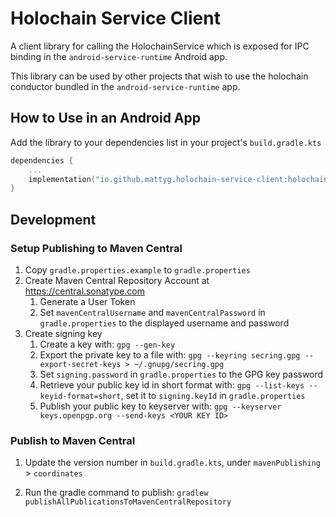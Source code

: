 # Holochain Service Client

A client library for calling the HolochainService which is exposed for IPC binding in the `android-service-runtime` Android app.

This library can be used by other projects that wish to use the holochain conductor bundled in the `android-service-runtime` app.

## How to Use in an Android App

Add the library to your dependencies list in your project's `build.gradle.kts`

```kotlin
dependencies {
    ...
    implementation("io.github.mattyg.holochain-service-client:holochain-service-client:0.0.1")
}
```

## Development

### Setup Publishing to Maven Central
1. Copy `gradle.properties.example` to `gradle.properties`
2. Create Maven Central Repository Account at https://central.sonatype.com
    1. Generate a User Token
    2. Set `mavenCentralUsername` and `mavenCentralPassword` in `gradle.properties` to the displayed username and password
3. Create signing key
    1. Create a key with: `gpg --gen-key`
    2. Export the private key to a file with: `gpg --keyring secring.gpg --export-secret-keys > ~/.gnupg/secring.gpg`
    3. Set `signing.password` in `gradle.properties` to the GPG key password
    4. Retrieve your public key id in short format with: `gpg --list-keys --keyid-format=short`, set it to `signing.keyId` in `gradle.properties`
    5. Publish your public key to keyserver with: `gpg --keyserver keys.openpgp.org --send-keys <YOUR KEY ID>`

### Publish to Maven Central

1. Update the version number in `build.gradle.kts`, under `mavenPublishing` > `coordinates`

2. Run the gradle command to publish: `gradlew publishAllPublicationsToMavenCentralRepository`
